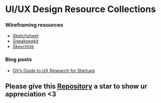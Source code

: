 # UI/UX Design Resource Collections

### Wireframing resources
- [Sketchsheet](https://sketchsheets.com/)
- [Sneakpeekit](https://sneakpeekit.com/)
- [Skeychize](https://sketchize.com/)

### Blog posts
- [GV’s Guide to UX Research for Startups](https://library.gv.com/gv-guide-to-uxresearch-for-startups-b6d0c8ac81b3)

## Please give this [Repository](https://github.com/AliAkberAakash/resource-collections) a star to show ur appreciation <3
